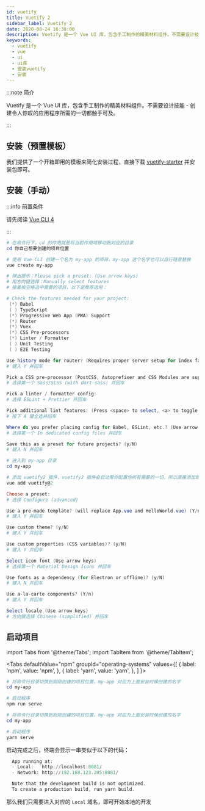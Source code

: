 ```yaml
---
id: vuetify
title: Vuetify 2
sidebar_label: Vuetify 2
date: 2020-08-24 16:38:00
description: Vuetify 是一个 Vue UI 库，包含手工制作的精美材料组件。不需要设计技能 - 创建令人惊叹的应用程序所需的一切都触手可及。
keywords:
  - vuetify
  - vue
  - ui
  - ui库
  - 安装vuetify
  - 安装
---
```


:::note 简介

Vuetify 是一个 Vue UI 库，包含手工制作的精美材料组件。不需要设计技能 - 创建令人惊叹的应用程序所需的一切都触手可及。

:::

## 安装（预置模板）

我们提供了一个开箱即用的模板来简化安装过程，直接下载 [vuetify-starter](https://github.com/AGDholo/vuetify-starter) 并安装包即可。

## 安装（手动）

:::info 前置条件

请先阅读 [Vue CLI 4](vuecli4)

:::

```powershell title="PowerShell"
# 在命令行下，cd 的作用就是将当前作用域移动到对应的目录
cd 你自己想要创建的项目位置

# 使用 Vue CLI 创建一个名为 my-app 的项目，my-app 这个名字也可以自行随意替换
vue create my-app

# 弹出提示：Please pick a preset: (Use arrow keys)
# 用方向键选择：Manually select features 
# 接着按空格选中需要的项目，以下是推荐选用：

# Check the features needed for your project:
 (*) Babel
 ( ) TypeScript
 (*) Progressive Web App (PWA) Support
 (*) Router
 (*) Vuex
 (*) CSS Pre-processors
 (*) Linter / Formatter
 ( ) Unit Testing
 ( ) E2E Testing                                                                                                                        

Use history mode for router? (Requires proper server setup for index fallback in production) (Y/n) 
# 键入 Y 并回车

Pick a CSS pre-processor (PostCSS, Autoprefixer and CSS Modules are supported by default): (Use arrow keys)
# 选择第一个 Sass/SCSS (with dart-sass) 并回车

Pick a linter / formatter config:
# 选择 ESLint + Prettier 并回车

Pick additional lint features: (Press <space> to select, <a> to toggle all, <i> to invert selection)
# 按下 A 键全选并回车

Where do you prefer placing config for Babel, ESLint, etc.? (Use arrow keys)
# 选择第一个 In dedicated config files 并回车

Save this as a preset for future projects? (y/N)
# 键入 N 并回车

# 进入到 my-app 目录
cd my-app

# 添加 vuetify2 插件，vuetify2 插件会自动帮你配置你所有需要的一切，所以直接添加即可
vue add vuetify@2

Choose a preset:
# 选择 Configure (advanced)

Use a pre-made template? (will replace App.vue and HelloWorld.vue) (Y/n)
# 键入 Y 并回车

Use custom theme? (y/N)
# 键入 Y 并回车

Use custom properties (CSS variables)? (y/N)
# 键入 Y 并回车

Select icon font (Use arrow keys)
# 选择第一个 Material Design Icons 并回车

Use fonts as a dependency (for Electron or offline)? (y/N) 
# 键入 N 并回车

Use a-la-carte components? (Y/n)
# 键入 Y 并回车

Select locale (Use arrow keys)
# 方向键选择 Chinese (simplified) 并回车
```

## 启动项目

import Tabs from '@theme/Tabs'; import TabItem from '@theme/TabItem';

<Tabs defaultValue="npm" groupId="operating-systems" values={[ { label: 'npm', value: 'npm', }, { label: 'yarn', value: 'yarn', }, ] }>

<TabItem value="npm">

```powershell title="PowerShell"
# 将命令行目录切换到刚刚创建的项目位置，my-app 对应为上面安装时候创建的名字
cd my-app

# 启动程序
npm run serve
```

</TabItem>
<TabItem value="yarn">

```powershell title="PowerShell"
# 将命令行目录切换到刚刚创建的项目位置，my-app 对应为上面安装时候创建的名字
cd my-app

# 启动程序
yarn serve
```

</TabItem>
</Tabs>

启动完成之后，终端会显示一串类似于以下的代码：

```powershell title="PowerShell"
  App running at:
  - Local:   http://localhost:8081/
  - Network: http://192.168.123.205:8081/

  Note that the development build is not optimized.
  To create a production build, run yarn build.
```

那么我们只需要进入对应的 `Local` 域名，即可开始本地的开发